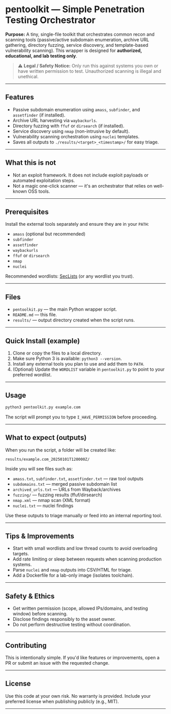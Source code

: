 # pentoolkit — Simple Penetration Testing Orchestrator

**Purpose:**
A tiny, single-file toolkit that orchestrates common recon and scanning tools (passive/active subdomain enumeration, archive URL gathering, directory fuzzing, service discovery, and template-based vulnerability scanning). This wrapper is designed for **authorized, educational, and lab testing only**.

> ⚠️ **Legal / Safety Notice:** Only run this against systems you own or have written permission to test. Unauthorized scanning is illegal and unethical.

---

## Features

* Passive subdomain enumeration using `amass`, `subfinder`, and `assetfinder` (if installed).
* Archive URL harvesting via `waybackurls`.
* Directory fuzzing with `ffuf` or `dirsearch` (if installed).
* Service discovery using `nmap` (non-intrusive by default).
* Vulnerability scanning orchestration using `nuclei` templates.
* Saves all outputs to `./results/<target>_<timestamp>/` for easy triage.

---

## What this is **not**

* Not an exploit framework. It does not include exploit payloads or automated exploitation steps.
* Not a magic one-click scanner — it's an orchestrator that relies on well-known OSS tools.

---

## Prerequisites

Install the external tools separately and ensure they are in your `PATH`:

* `amass` (optional but recommended)
* `subfinder`
* `assetfinder`
* `waybackurls`
* `ffuf` or `dirsearch`
* `nmap`
* `nuclei`

Recommended wordlists: [SecLists](https://github.com/danielmiessler/SecLists) (or any wordlist you trust).

---

## Files

* `pentoolkit.py` — the main Python wrapper script.
* `README.md` — this file.
* `results/` — output directory created when the script runs.

---

## Quick Install (example)

1. Clone or copy the files to a local directory.
2. Make sure Python 3 is available: `python3 --version`.
3. Install any external tools you plan to use and add them to `PATH`.
4. (Optional) Update the `WORDLIST` variable in `pentoolkit.py` to point to your preferred wordlist.

---

## Usage

```bash
python3 pentoolkit.py example.com
```

The script will prompt you to type `I_HAVE_PERMISSION` before proceeding.

---

## What to expect (outputs)

When you run the script, a folder will be created like:

```
results/example.com_20250101T120000Z/
```

Inside you will see files such as:

* `amass.txt`, `subfinder.txt`, `assetfinder.txt` — raw tool outputs
* `subdomains.txt` — merged passive subdomain list
* `archived_urls.txt` — URLs from Wayback/archives
* `fuzzing/` — fuzzing results (ffuf/dirsearch)
* `nmap.xml` — nmap scan (XML format)
* `nuclei.txt` — nuclei findings

Use these outputs to triage manually or feed into an internal reporting tool.

---

## Tips & Improvements

* Start with small wordlists and low thread counts to avoid overloading targets.
* Add rate limiting or sleep between requests when scanning production systems.
* Parse `nuclei` and `nmap` outputs into CSV/HTML for triage.
* Add a Dockerfile for a lab-only image (isolates toolchain).

---

## Safety & Ethics

* Get written permission (scope, allowed IPs/domains, and testing window) before scanning.
* Disclose findings responsibly to the asset owner.
* Do not perform destructive testing without coordination.

---

## Contributing

This is intentionally simple. If you'd like features or improvements, open a PR or submit an issue with the requested change.

---

## License

Use this code at your own risk. No warranty is provided. Include your preferred license when publishing publicly (e.g., MIT).

---


